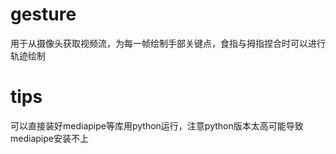 # gesture
用于从摄像头获取视频流，为每一帧绘制手部关键点，食指与拇指捏合时可以进行轨迹绘制
# tips
可以直接装好mediapipe等库用python运行，注意python版本太高可能导致mediapipe安装不上
